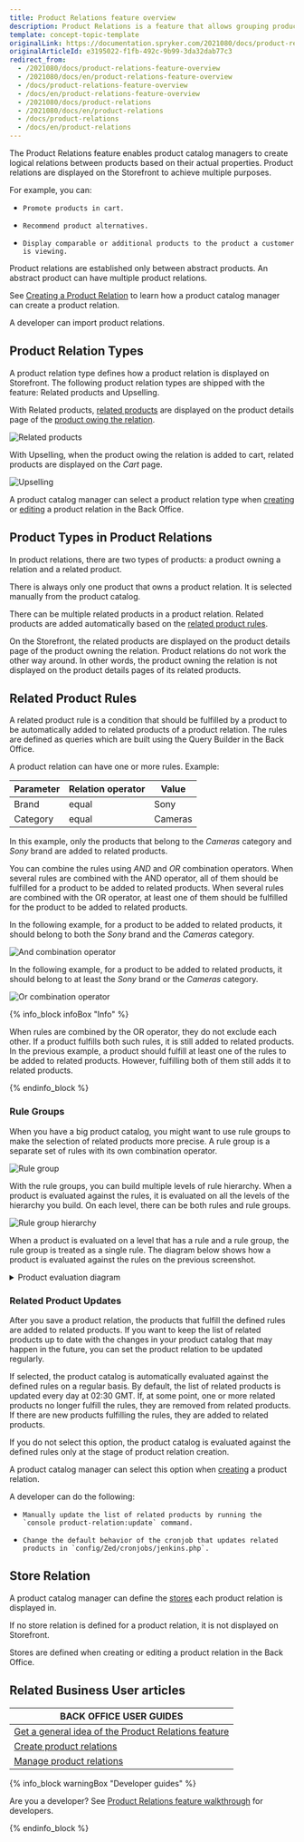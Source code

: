 ```yaml
---
title: Product Relations feature overview
description: Product Relations is a feature that allows grouping products by attributes for easier navigation and accessibility.
template: concept-topic-template
originalLink: https://documentation.spryker.com/2021080/docs/product-relations-feature-overview
originalArticleId: e3195022-f1fb-492c-9b99-3da32dab77c3
redirect_from:
  - /2021080/docs/product-relations-feature-overview
  - /2021080/docs/en/product-relations-feature-overview
  - /docs/product-relations-feature-overview
  - /docs/en/product-relations-feature-overview
  - /2021080/docs/product-relations
  - /2021080/docs/en/product-relations
  - /docs/product-relations
  - /docs/en/product-relations
---
```


The Product Relations feature enables product catalog managers to create logical relations between products based on their actual properties. Product relations are displayed on the Storefront to achieve multiple purposes.

For example, you can:

*     Promote products in cart.
*     Recommend product alternatives.
*     Display comparable or additional products to the product a customer is viewing.


Product relations are established only between abstract products. An abstract product can have multiple product relations.

See [Creating a Product Relation](/docs/scos/user/back-office-user-guides/{{page.version}}/merchandising/product-relations/creating-product-relations.html) to learn how a product catalog manager can create a product relation.

A developer can import<!-- link to new import page --> product relations.

## Product Relation Types

A product relation type defines how a product relation is displayed on Storefront. The following product relation types are shipped with the feature: Related products and Upselling.

With Related products, [related products](#product-types-in-product-relations) are displayed on the product details page of the [product owing the relation](#product-types-in-product-relations).

![Related products](https://spryker.s3.eu-central-1.amazonaws.com/docs/Features/Product+Management/Product+Relations/Product+Relations+Feature+Overview/202006.0/related-products.gif)


With Upselling, when the product owing the relation is added to cart, related products are displayed on the *Cart* page.

![Upselling](https://spryker.s3.eu-central-1.amazonaws.com/docs/Features/Product+Management/Product+Relations/Product+Relations+Feature+Overview/202006.0/Upselling.gif)





A product catalog manager can select a product relation type when [creating](/docs/scos/user/back-office-user-guides/{{page.version}}/merchandising/product-relations/creating-product-relations.html) or [editing](/docs/scos/user/back-office-user-guides/{{page.version}}/merchandising/product-relations/managing-product-relations.html#editing-product-relations) a product relation in the Back Office.


## Product Types in Product Relations

In product relations, there are two types of products: a product owning a relation and a related product.

There is always only one product that owns a product relation. It is selected manually from the product catalog.

There can be multiple related products in a product relation. Related products are added automatically based on the [related product rules](#related-product-rules).

On the Storefront, the related products are displayed on the product details page of the product owning the relation. Product relations do not work the other way around. In other words, the product owning the relation is not displayed on the product details pages of its related products.




## Related Product Rules

A related product rule is a condition that should be fulfilled by a product to be automatically added to related products of a product relation. The rules are defined as queries which are built using the Query Builder in the Back Office.

A product relation can have one or more rules. Example:

| Parameter | Relation operator | Value |
| --- | --- | --- |
| Brand | equal | Sony |
| Category | equal | Cameras |

In this example, only the products that belong to the *Cameras* category and *Sony* brand are added to related products.

You can combine the rules using *AND* and *OR* combination operators. When several rules are combined with the AND operator, all of them should be fulfilled for a product to be added to related products. When several rules are combined with the OR operator, at least one of them should be fulfilled for the product to be added to related products.

In the following example, for a product to be added to related products, it should belong to both the *Sony* brand and the *Cameras* category.

![And combination operator](https://spryker.s3.eu-central-1.amazonaws.com/docs/Features/Product+Management/Product+Relations/Product+Relations+Feature+Overview/202006.0/and-combination-operator.png)

In the following example, for a product to be added to related products, it should belong to at least the *Sony* brand or the *Cameras* category.

![Or combination operator](https://spryker.s3.eu-central-1.amazonaws.com/docs/Features/Product+Management/Product+Relations/Product+Relations+Feature+Overview/202006.0/or-combination-operator.png)


{% info_block infoBox "Info" %}

When rules are combined by the OR operator, they do not exclude each other. If a product fulfills both such rules, it is still added to related products. In the previous example, a product should fulfill at least one of the rules to be added to related products. However, fulfilling both of them still adds it to related products.

{% endinfo_block %}


### Rule Groups

When you have a big product catalog, you might want to use rule groups to make the selection of related products more precise. A rule group is a separate set of rules with its own combination operator.

![Rule group]( https://spryker.s3.eu-central-1.amazonaws.com/docs/Features/Product+Management/Product+Relations/Product+Relations+Feature+Overview/202006.0/rule-group.png)

With the rule groups, you can build multiple levels of rule hierarchy. When a product is evaluated against the rules, it is evaluated on all the levels of the hierarchy you build. On each level, there can be both rules and rule groups.

![Rule group hierarchy](https://spryker.s3.eu-central-1.amazonaws.com/docs/Features/Product+Management/Product+Relations/Product+Relations+Feature+Overview/202006.0/rule-group-hierarchy.png)

When a product is evaluated on a level that has a rule and a rule group, the rule group is treated as a single rule. The diagram below shows how a product is evaluated against the rules on the previous screenshot.

<details>
    <summary>Product evaluation diagram</summary>

![product-relation-rule-hierarchy](https://confluence-connect.gliffy.net/embed/image/04eed8c7-8608-472f-8c74-9510d2449487.png?utm_medium=live&utm_source=custom)

</details>

### Related Product Updates

After you save a product relation, the products that fulfill the defined rules are added to related products. If you want to keep the list of related products up to date with the changes in your product catalog that may happen in the future, you can set the product relation to be updated regularly.

If selected, the product catalog is automatically evaluated against the defined rules on a regular basis. By default, the list of related products is updated every day at 02:30 GMT.  If, at some point, one or more related products no longer fulfill the rules, they are removed from related products. If there are new products fulfilling the rules, they are added to related products.

If you do not select this option, the product catalog is evaluated against the defined rules only at the stage of product relation creation.

A product catalog manager can select this option when [creating](/docs/scos/user/back-office-user-guides/{{page.version}}/merchandising/product-relations/creating-product-relations.html) a product relation.

A developer can do the following:

*     Manually update the list of related products by running the `console product-relation:update` command.
*     Change the default behavior of the cronjob that updates related products in `config/Zed/cronjobs/jenkins.php`.


## Store Relation

A product catalog manager can define the [stores](/docs/scos/dev/tutorials-and-howtos/howtos/howto-set-up-multiple-stores.html) each product relation is displayed in.

If no store relation is defined for a product relation, it is not displayed on Storefront.

Stores are defined when creating or editing a product relation in the Back Office.


## Related Business User articles

|BACK OFFICE USER GUIDES|
|---|
| [Get a general idea of the Product Relations feature](/docs/scos/user/features/{{page.version}}/product-rating-and-reviews-feature-overview.html)  |   |
| [Create product relations](/docs/scos/user/back-office-user-guides/{{page.version}}/merchandising/product-relations/creating-product-relations.html)  |   |
| [Manage product relations](/docs/scos/user/back-office-user-guides/{{page.version}}/merchandising/product-relations/managing-product-relations.html)  |   |

{% info_block warningBox "Developer guides" %}

Are you a developer? See [Product Relations feature walkthrough](/docs/scos/dev/feature-walkthroughs/{{page.version}}/product-relations-feature-walkthrough/product-relations-feature-walkthrough.html) for developers.

{% endinfo_block %}
